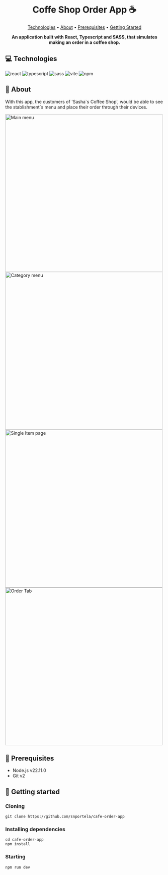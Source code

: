 [REACT_BADGE]: https://img.shields.io/badge/react-%2320232a.svg?style=for-the-badge&logo=react&logoColor=%2361DAFB
[TYPESCRIPT_BADGE]: https://img.shields.io/badge/typescript-%23007ACC.svg?style=for-the-badge&logo=typescript&logoColor=white
[SASS_BADGE]: https://img.shields.io/badge/SASS-hotpink.svg?style=for-the-badge&logo=SASS&logoColor=white
[NPM_BADGE]: https://img.shields.io/badge/NPM-%23CB3837.svg?style=for-the-badge&logo=npm&logoColor=white
[VITE_BADGE]: https://img.shields.io/badge/vite-%23646CFF.svg?style=for-the-badge&logo=vite&logoColor=white

<h1 align="center" style="font-weight: bold;">Coffe Shop Order App ☕</h1>

<p align="center">
 <a href="#technologies">Technologies</a> • 
 <a href="#about">About</a> • 
 <a href="#requisites">Prerequisites</a> • 
 <a href="#started">Getting Started</a> 
</p>

<p align="center">
    <b>An application built with React, Typescript and SASS, that simulates making an order in a coffee shop. </b>
</p>

<h2 id="technologies">💻 Technologies</h2>

![react][REACT_BADGE]
![typescript][TYPESCRIPT_BADGE]
![sass][SASS_BADGE]
![vite][VITE_BADGE]
![npm][NPM_BADGE]

<h2 id="about">📌 About</h2>

<p>
  With this app, the customers of 'Sasha`s Coffee Shop', would be able to see the stablishment`s menu and place their order through their devices. 
</p>

<img src=".github/screenshot1.png" alt="Main menu" width="500px">
<img src=".github/screenshot2.png" alt="Category menu" width="500px">
<img src=".github/screenshot3.png" alt="Single Item page" width="500px">
<img src=".github/screenshot4.png" alt="Order Tab" width="500px">

<h2 id="requisites">📝 Prerequisites</h2>

- Node.js v22.11.0
- Git v2

<h2 id="started">🚀 Getting started</h2>

<h3>Cloning</h3>

```shell
git clone https://github.com/snportela/cafe-order-app
```

<h3>Installing dependencies</h3>

```shell
cd cafe-order-app
npm install
```

<h3>Starting</h3>

```shell
npm run dev
```
